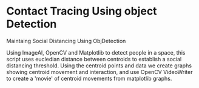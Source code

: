 # Contact Tracing Using object Detection
Maintaing Social Distancing Using ObjDetection

Using ImageAI, OpenCV and Matplotlib to detect people in a space, this script uses eucledian distance between centroids
to establish a social distancing threshold. Using the centroid points and data we create graphs showing centroid 
movement and interaction, and use OpenCV VideoWriter to create a 'movie' of centroid movements from matplotlib graphs. 
